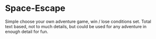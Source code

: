 # Space-Escape
Simple choose your own adventure game, win / lose conditions set.  Total text based, not to much details, but could be used for any adventure in enough detail for fun.
